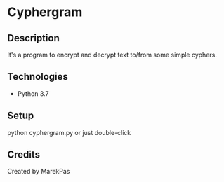 # Cyphergram

## Description
It's a program to encrypt and decrypt text to/from some simple cyphers.  

## Technologies
* Python 3.7

## Setup
python cyphergram.py
or just double-click

## Credits
Created by MarekPas
